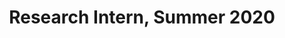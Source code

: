 ---
layout: member
first_name: Ayesha	 		
last_name: Kemal
key: Ayesha
level: intern_alumna
title: Research Intern, Summer 2020
start_year: 2020
end_year: 2020
image: /assets/img/team/placeHolder.png
<!-- now: BS in Computer Science at ??? -->
---